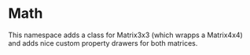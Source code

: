 # Math

This namespace adds a class for Matrix3x3 (which wrapps a Matrix4x4) and adds nice custom property drawers for both matrices.
